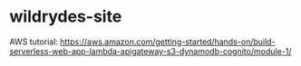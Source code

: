 # wildrydes-site
AWS tutorial: https://aws.amazon.com/getting-started/hands-on/build-serverless-web-app-lambda-apigateway-s3-dynamodb-cognito/module-1/
